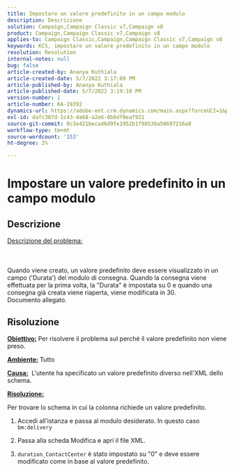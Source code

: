 ```yaml
---
title: Impostare un valore predefinito in un campo modulo
description: Descrizione
solution: Campaign,Campaign Classic v7,Campaign v8
product: Campaign,Campaign Classic v7,Campaign v8
applies-to: Campaign Classic,Campaign,Campaign Classic v7,Campaign v8
keywords: KCS, impostare un valore predefinito in un campo modulo
resolution: Resolution
internal-notes: null
bug: false
article-created-by: Ananya Kuthiala
article-created-date: 5/7/2022 3:17:09 PM
article-published-by: Ananya Kuthiala
article-published-date: 5/7/2022 3:19:10 PM
version-number: 1
article-number: KA-19392
dynamics-url: https://adobe-ent.crm.dynamics.com/main.aspx?forceUCI=1&pagetype=entityrecord&etn=knowledgearticle&id=ffdd6cc2-18ce-ec11-a7b5-0022480a8e40
exl-id: dafc387d-1c43-4a68-a2e6-0b6df0eaf921
source-git-commit: 0c3e421beca46d9fe1952b1f98538a50697216a0
workflow-type: tm+mt
source-wordcount: '153'
ht-degree: 2%

---
```


# Impostare un valore predefinito in un campo modulo

## Descrizione

<u>Descrizione del problema:</u><br><br> <br><br>Quando viene creato, un valore predefinito deve essere visualizzato in un campo (&#39;Durata&#39;) del modulo di consegna. Quando la consegna viene effettuata per la prima volta, la &quot;Durata&quot; è impostata su 0 e quando una consegna già creata viene riaperta, viene modificata in 30.
<br>Documento allegato.<br>

## Risoluzione


<b><u>Obiettivo:</u></b> Per risolvere il problema sul perché il valore predefinito non viene preso.

<b><u>Ambiente:</u></b> Tutto

<b><u>Causa:</u></b>  L&#39;utente ha specificato un valore predefinito diverso nell&#39;XML dello schema.

<b><u>Risoluzione:</u></b>

Per trovare lo schema in cui la colonna richiede un valore predefinito.

1. Accedi all’istanza e passa al modulo desiderato. In questo caso `bm:delivery`

2. Passa alla scheda Modifica e apri il file XML.

3. `duration_ContactCenter` è stato impostato su &quot;0&quot; e deve essere modificato come in base al valore predefinito.

